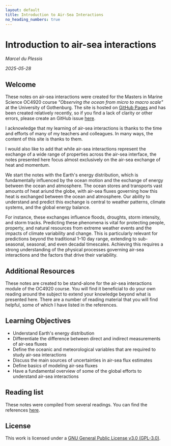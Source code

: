 ```yaml
---
layout: default
title: Introduction to Air-Sea Interactions
no_heading_numbers: true
---
```


<h1>Introduction to air-sea interactions</h1>

*Marcel du Plessis*


*2025-05-28*


## Welcome

These notes on air-sea interactions were created for the Masters in Marine Science OC4920 course *"Observing the ocean from micro to macro scale"* at the University of Gothenburg. The site is hosted on [GitHub Pages](https://github.com/marcelduplessis/air-sea-interactions-notes) and has been created relatively recently, so if you find a lack of clarity or other errors, please create an GitHub issue [here](https://github.com/marcelduplessis/air-sea-interactions-notes/issues). 

I acknowledge that my learning of air-sea interactions is thanks to the time and efforts of many of my teachers and colleagues. In many ways, the content of this site is thanks to them.

I would also like to add that while air-sea interactions represent the exchange of a wide range of properties across the air-sea interface, the notes presented here focus almost exclusively on the air-sea exchange of heat and momentum.  

We start the notes with the Earth's energy distribution, which is fundamentally influenced by the ocean motion and the exchange of energy between the ocean and atmosphere. The ocean stores and transports vast amounts of heat ariund the globe, with air-sea fluxes governing how this heat is exchanged between the ocean and atmosphere. Our ability to understand and predict this exchange is central to weather patterns, climate systems, and the global energy balance.

For instance, these exchanges influence floods, droughts, storm intensity, and storm tracks. Predicting these phenomena is vital for protecting people, property, and natural resources from extreme weather events and the impacts of climate variability and change. This is particularly relevant for predictions beyond the traditional 1–10 day range, extending to sub-seasonal, seasonal, and even decadal timescales. Achieving this requires a strong understanding of the physical processes governing air-sea interactions and the factors that drive their variability.


## Additional Resources

These notes are created to be stand-alone for the air-sea interactions module of the OC4920 course. You will find it beneficial to do your own reading around the subject to extend your knowledge beyond what is presented here. There are a number of reading material that you will find helpful, some of which I have listed in the references.

## Learning Objectives

- Understand Earth's energy distribution 
- Differentiate the difference between direct and indirect measurements of air-sea fluxes
- Define the oceanic and meteorological variables that are required to study air-sea interactions
- Discuss the main sources of uncertainties in air-sea flux estimates
- Define basics of modeling air-sea fluxes
- Have a fundamental overview of some of the global efforts to understand air-sea interactions

## Reading list

These notes were compiled from several readings. You can find the references [here](/air-sea-interactions-notes/references).

## License

This work is licensed under a [GNU General Public License v3.0 (GPL-3.0)](https://www.gnu.org/licenses/gpl-3.0.en.html
).

<style>
.reference {
    text-indent: -3em; /* Negative indent for the first line */
    padding-left: 3em; /* Indent for subsequent lines */
}
</style>

